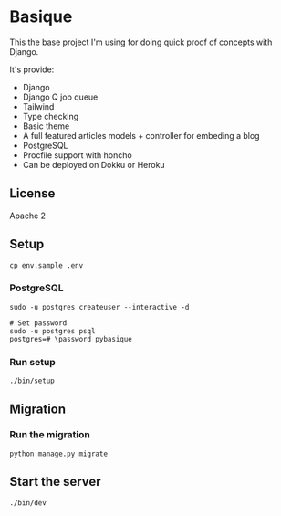# Basique

This the base project I'm using for doing quick proof of concepts with Django.

It's provide:

- Django
- Django Q job queue
- Tailwind
- Type checking
- Basic theme
- A full featured articles models + controller for embeding a blog
- PostgreSQL
- Procfile support with honcho
- Can be deployed on Dokku or Heroku

## License

Apache 2

## Setup

```
cp env.sample .env
```

### PostgreSQL

```
sudo -u postgres createuser --interactive -d

# Set password
sudo -u postgres psql
postgres=# \password pybasique
```

### Run setup

```
./bin/setup
```

## Migration

### Run the migration

```
python manage.py migrate
```

## Start the server

```
./bin/dev
```
